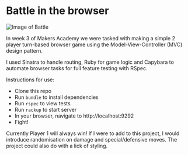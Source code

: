 # Battle in the browser

![Image of Battle](https://github.com/rorymcgit/battle-sinatra/blob/master/Battle_Screengrab.png)

In week 3 of Makers Academy we were tasked with making a simple 2 player turn-based browser game using the Model-View-Controller (MVC) design pattern.  
  
I used Sinatra to handle routing, Ruby for game logic and Capybara to automate browser tasks for full feature testing with RSpec.

Instructions for use:
- Clone this repo
- Run ```bundle``` to install dependencies
- Run ```rspec``` to view tests
- Run ```rackup``` to start server
- In your browser, navigate to http://localhost:9292
- Fight!


Currently Player 1 will always win! If I were to add to this project, I would introduce randomisation on damage and special/defensive moves. The project could also do with a lick of styling.
